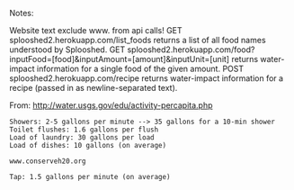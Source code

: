 Notes:

Website text
    exclude www. from api calls!
    GET splooshed2.herokuapp.com/list_foods
    returns a list of all food names understood by Splooshed.
    GET splooshed2.herokuapp.com/food?inputFood=[food]&inputAmount=[amount]&inputUnit=[unit]
    returns water-impact information for a single food of the given amount.
    POST splooshed2.herokuapp.com/recipe
    returns water-impact information for a recipe (passed in as newline-separated text).


From: http://water.usgs.gov/edu/activity-percapita.php

    Showers: 2-5 gallons per minute --> 35 gallons for a 10-min shower
    Toilet flushes: 1.6 gallons per flush
    Load of laundry: 30 gallons per load
    Load of dishes: 10 gallons (on average)

    www.conserveh20.org

    Tap: 1.5 gallons per minute (on average)
